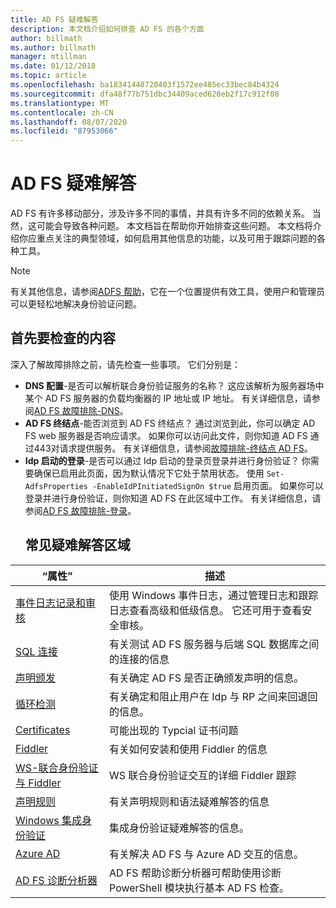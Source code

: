 ```yaml
---
title: AD FS 疑难解答
description: 本文档介绍如何排查 AD FS 的各个方面
author: billmath
ms.author: billmath
manager: mtillman
ms.date: 01/12/2018
ms.topic: article
ms.openlocfilehash: ba18341448720403f1572ee485ec33bec84b4324
ms.sourcegitcommit: dfa48f77b751dbc34409aced628eb2f17c912f08
ms.translationtype: MT
ms.contentlocale: zh-CN
ms.lasthandoff: 08/07/2020
ms.locfileid: "87953066"
---
```

# <a name="troubleshooting-ad-fs"></a>AD FS 疑难解答
AD FS 有许多移动部分，涉及许多不同的事情，并具有许多不同的依赖关系。  当然，这可能会导致各种问题。  本文档旨在帮助你开始排查这些问题。  本文档将介绍你应重点关注的典型领域，如何启用其他信息的功能，以及可用于跟踪问题的各种工具。

>[!NOTE]
>有关其他信息，请参阅[ADFS 帮助](https://adfshelp.microsoft.com)，它在一个位置提供有效工具，使用户和管理员可以更轻松地解决身份验证问题。


## <a name="what-to-check-first"></a>首先要检查的内容
深入了解故障排除之前，请先检查一些事项。  它们分别是：
- **DNS 配置**-是否可以解析联合身份验证服务的名称？  这应该解析为服务器场中某个 AD FS 服务器的负载均衡器的 IP 地址或 IP 地址。  有关详细信息，请参阅[AD FS 故障排除-DNS](ad-fs-tshoot-dns.md)。
- **AD FS 终结点**-能否浏览到 AD FS 终结点？  通过浏览到此，你可以确定 AD FS web 服务器是否响应请求。  如果你可以访问此文件，则你知道 AD FS 通过443对请求提供服务。  有关详细信息，请参阅[故障排除-终结点 AD FS](ad-fs-tshoot-endpoints.md)。
- **Idp 启动的登录**-是否可以通过 Idp 启动的登录页登录并进行身份验证？  你需要确保已启用此页面，因为默认情况下它处于禁用状态。  使用 `Set-AdfsProperties -EnableIdPInitiatedSignOn $true` 启用页面。  如果你可以登录并进行身份验证，则你知道 AD FS 在此区域中工作。  有关详细信息，请参阅[AD FS 故障排除-登录](ad-fs-tshoot-initiatedsignon.md)。
  ##  <a name="common-troubleshooting-areas"></a>常见疑难解答区域

|“属性”|描述|
|-----|-----|
|[事件日志记录和审核](ad-fs-tshoot-logging.md)|使用 Windows 事件日志，通过管理日志和跟踪日志查看高级和低级信息。  它还可用于查看安全审核。|
|[SQL 连接](ad-fs-tshoot-sql.md)|有关测试 AD FS 服务器与后端 SQL 数据库之间的连接的信息|
|[声明颁发](ad-fs-tshoot-claims-issuance.md)|有关确定 AD FS 是否正确颁发声明的信息。|
|[循环检测](ad-fs-tshoot-loop.md)|有关确定和阻止用户在 Idp 与 RP 之间来回退回的信息。|
|[Certificates](ad-fs-tshoot-certs.md)|可能出现的 Typcial 证书问题|
|[Fiddler](ad-fs-tshoot-fiddler.md)|有关如何安装和使用 Fiddler 的信息|
|[WS-联合身份验证与 Fiddler](ad-fs-tshoot-fiddler-ws-fed.md)|WS 联合身份验证交互的详细 Fiddler 跟踪|
|[声明规则](ad-fs-tshoot-claims-rules.md)|有关声明规则和语法疑难解答的信息|
|[Windows 集成身份验证](ad-fs-tshoot-iwa.md)|集成身份验证疑难解答的信息。|
|[Azure AD](ad-fs-tshoot-azure.md)|有关解决 AD FS 与 Azure AD 交互的信息。|
|[AD FS 诊断分析器](ad-fs-diagnostics-analyzer.md)|AD FS 帮助诊断分析器可帮助使用诊断 PowerShell 模块执行基本 AD FS 检查。